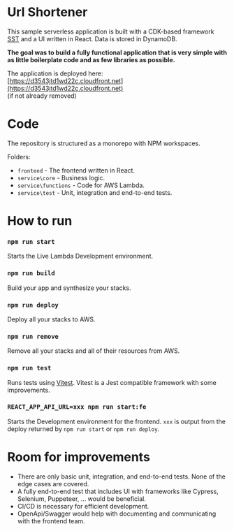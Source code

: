 # Url Shortener

This sample serverless application is built with a CDK-based framework [SST](https://sst.dev/) and a UI written in React. Data is stored in DynamoDB.

**The goal was to build a fully functional application that is very simple with as little boilerplate code and as few libraries as possible.**

The application is deployed here:   
[https://d3543jtd1wd22c.cloudfront.net](https://d3543jtd1wd22c.cloudfront.net)  
(if not already removed)

# Code

The repository is structured as a monorepo with NPM workspaces.

Folders:  
 - `frontend` - The frontend written in React.  
 - `service\core` - Business logic.  
 - `service\functions` - Code for AWS Lambda.  
 - `service\test` - Unit, integration and end-to-end tests.

# How to run

### `npm run start`

Starts the Live Lambda Development environment.

### `npm run build`

Build your app and synthesize your stacks.

### `npm run deploy`

Deploy all your stacks to AWS.

### `npm run remove`

Remove all your stacks and all of their resources from AWS.

### `npm run test`

Runs tests using [Vitest](https://vitest.dev/). Vitest is a Jest compatible framework with some improvements.

### `REACT_APP_API_URL=xxx npm run start:fe`

Starts the Development environment for the frontend. `xxx` is output from the deploy returned by `npm run start` or `npm run deploy`.

# Room for improvements

 - There are only basic unit, integration, and end-to-end tests. None of the edge cases are covered.
 - A fully end-to-end test that includes UI with frameworks like Cypress, Selenium, Puppeteer, ... would be beneficial.
 - CI/CD is necessary for efficient development.
 - OpenApi/Swagger would help with documenting and communicating with the frontend team.